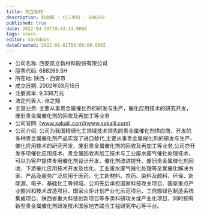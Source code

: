 ```yaml
---
title: 凯立新材
description: 科创板 - 化工原料 - 688269
published: true
date: 2022-04-30T19:43:13.000Z
tags: stock
editor: markdown
dateCreated: 2022-01-01T00:00:00.000Z
---
```


- 公司名称: 西安凯立新材料股份有限公司
- 股票代码: 688269.SH
- 所在地: 陕西 - 西安市
- 成立日期: 2002年03月15日
- 注册资本: 9,336万元
- 法定代表人: 张之翔
- 主营业务: 主要从事贵金属催化剂的研发与生产，催化应用技术的研究开发，废旧贵金属催化剂的回收及再加工等业务
- 公司官网: [www.xakaili.com](www.xakaili.com)
- 公司介绍: 公司为我国精细化工领域技术领先的贵金属催化剂供应商，开发的多种贵金属催化剂产品实现了进口替代,主要从事贵金属催化剂的研发与生产、催化应用技术的研究开发、废旧贵金属催化剂的回收及再加工等业务,公司亦开发多项催化应用技术、贵金属回收再加工技术与工业废水废气催化处理技术，可以为客户提供专用催化剂设计开发、催化剂改进提升、废旧贵金属催化剂回收、下游催化应用技术开发及优化、工业废水废气催化处理等全套催化解决方案，产品及服务广泛应用于医药、化工新材料、农药、染料及颜料、环保、新能源、电子、基础化工等领域。公司先后承担国家科技攻关项目、国家重点产业振兴和技术改造项目、国家火炬计划产业化示范项目、工信部绿色制造系统集成项目、陕西省重大科技创新项目等多类科研攻关或产业化项目，同时拥有新型贵金属催化剂研发技术国家地方联合工程研究中心等平台。


